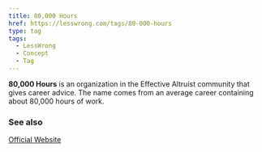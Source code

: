 ```yaml
---
title: 80,000 Hours
href: https://lesswrong.com/tags/80-000-hours
type: tag
tags:
  - LessWrong
  - Concept
  - Tag
---
```


**80,000 Hours** is an organization in the Effective Altruist community that gives career advice. The name comes from an average career containing about 80,000 hours of work.

### See also

[Official Website](https://80000hours.org/)